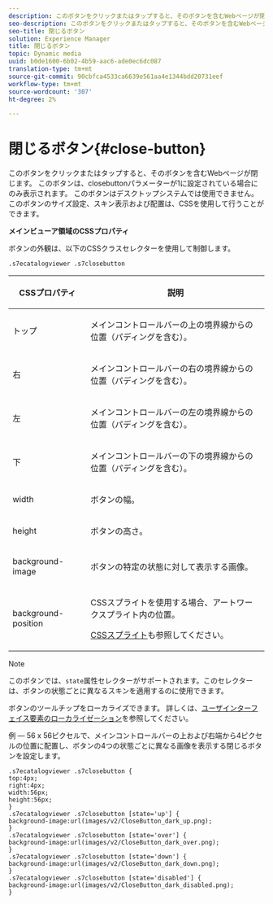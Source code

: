 ```yaml
---
description: このボタンをクリックまたはタップすると、そのボタンを含むWebページが閉じます。 このボタンは、closebuttonパラメーターが1に設定されている場合にのみ表示されます。 このボタンはデスクトップシステムでは使用できません。 このボタンのサイズ設定、スキン表示および配置は、CSSを使用して行うことができます。
seo-description: このボタンをクリックまたはタップすると、そのボタンを含むWebページが閉じます。 このボタンは、closebuttonパラメーターが1に設定されている場合にのみ表示されます。 このボタンはデスクトップシステムでは使用できません。 このボタンのサイズ設定、スキン表示および配置は、CSSを使用して行うことができます。
seo-title: 閉じるボタン
solution: Experience Manager
title: 閉じるボタン
topic: Dynamic media
uuid: b0de1600-6b02-4b59-aac6-ade0ec6dc087
translation-type: tm+mt
source-git-commit: 90cbfca4533ca6639e561aa4e1344bdd20731eef
workflow-type: tm+mt
source-wordcount: '307'
ht-degree: 2%

---
```



# 閉じるボタン{#close-button}

このボタンをクリックまたはタップすると、そのボタンを含むWebページが閉じます。 このボタンは、closebuttonパラメーターが1に設定されている場合にのみ表示されます。 このボタンはデスクトップシステムでは使用できません。 このボタンのサイズ設定、スキン表示および配置は、CSSを使用して行うことができます。

<!--<a id="section_061E550C1C1D4DB2BD663A898895B38C"></a>-->

**メインビューア領域のCSSプロパティ**

ボタンの外観は、以下のCSSクラスセレクターを使用して制御します。

`.s7ecatalogviewer .s7closebutton`

<table id="table_94EE3F5BBE4547C0B4943471CEE7EDE4"> 
 <thead> 
  <tr> 
   <th colname="col1" class="entry"> <p> CSSプロパティ </p> </th> 
   <th colname="col2" class="entry"> <p>説明 </p> </th> 
  </tr> 
 </thead>
 <tbody> 
  <tr> 
   <td colname="col1"> <p> <span class="codeph"> トップ </span> </p> </td> 
   <td colname="col2"> <p>メインコントロールバーの上の境界線からの位置（パディングを含む）。 </p> </td> 
  </tr> 
  <tr> 
   <td colname="col1"> <p> <span class="codeph"> 右 </span> </p> </td> 
   <td colname="col2"> <p>メインコントロールバーの右の境界線からの位置（パディングを含む）。 </p> </td> 
  </tr> 
  <tr> 
   <td colname="col1"> <p> <span class="codeph"> 左 </span> </p> </td> 
   <td colname="col2"> <p>メインコントロールバーの左の境界線からの位置（パディングを含む）。 </p> </td> 
  </tr> 
  <tr> 
   <td colname="col1"> <p> <span class="codeph"> 下 </span> </p> </td> 
   <td colname="col2"> <p>メインコントロールバーの下の境界線からの位置（パディングを含む）。 </p> </td> 
  </tr> 
  <tr> 
   <td colname="col1"> <p> <span class="codeph"> width </span> </p> </td> 
   <td colname="col2"> <p>ボタンの幅。 </p> </td> 
  </tr> 
  <tr> 
   <td colname="col1"> <p> <span class="codeph"> height </span> </p> </td> 
   <td colname="col2"> <p>ボタンの高さ。 </p> </td> 
  </tr> 
  <tr> 
   <td colname="col1"> <p> <span class="codeph"> background-image  </span> </p> </td> 
   <td colname="col2"> <p>ボタンの特定の状態に対して表示する画像。 </p> </td> 
  </tr> 
  <tr> 
   <td colname="col1"> <p> <span class="codeph"> background-position  </span> </p> </td> 
   <td colname="col2"> <p> CSSスプライトを使用する場合、アートワークスプライト内の位置。 </p> <p><a href="../../../c-html5-s7-aem-asset-viewers/c-html5-20-ecatalog-viewer-about/c-html5-20-ecatalog-viewer-customizingviewer/c-html5-20-ecatalog-viewer-customizingviewer.md#section-9d570f95eb2443aca74c1b02f6e89aff" format="dita" scope="local"> CSSスプライト</a>も参照してください。 </p> </td> 
  </tr> 
 </tbody> 
</table>

>[!NOTE]
>
>このボタンでは、`state`属性セレクターがサポートされます。このセレクターは、ボタンの状態ごとに異なるスキンを適用するのに使用できます。

ボタンのツールチップをローカライズできます。 詳しくは、[ユーザインターフェイス要素のローカライゼーション](../../../c-html5-s7-aem-asset-viewers/c-html5-20-ecatalog-viewer-about/c-html5-20-ecatalog-viewer-localization.md#concept-cbfc39344c494eb7b9f6a272cff0cc74)を参照してください。

例 — 56 x 56ピクセルで、メインコントロールバーの上および右端から4ピクセルの位置に配置し、ボタンの4つの状態ごとに異なる画像を表示する閉じるボタンを設定します。

```
.s7ecatalogviewer .s7closebutton { 
top:4px; 
right:4px; 
width:56px; 
height:56px; 
} 
.s7ecatalogviewer .s7closebutton [state='up'] { 
background-image:url(images/v2/CloseButton_dark_up.png); 
} 
.s7ecatalogviewer .s7closebutton [state='over'] {  
background-image:url(images/v2/CloseButton_dark_over.png); 
} 
.s7ecatalogviewer .s7closebutton [state='down'] {  
background-image:url(images/v2/CloseButton_dark_down.png); 
} 
.s7ecatalogviewer .s7closebutton [state='disabled'] { 
background-image:url(images/v2/CloseButton_dark_disabled.png); 
}
```

